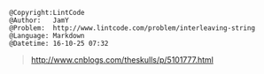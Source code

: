 ```
@Copyright:LintCode
@Author:   JamY
@Problem:  http://www.lintcode.com/problem/interleaving-string
@Language: Markdown
@Datetime: 16-10-25 07:32
```

> http://www.cnblogs.com/theskulls/p/5101777.html